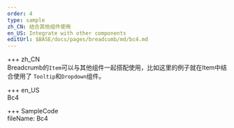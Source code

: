 ```yaml
---   
order: 4
type: sample  
zh_CN: 结合其他组件使用
en_US: Integrate with other components
editUrl: $BASE/docs/pages/breadcumb/md/bc4.md
---      
```


+++ zh_CN   
Breadcrumb的<Code>Item</Code>可以与其他组件一起搭配使用，比如这里的例子就在Item中结合使用了
    <Code>Tooltip</Code>和<Code>Dropdown</Code>组件。

+++ en_US   
Bc4

+++ SampleCode  
fileName: Bc4
